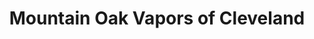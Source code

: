 ---
title: "Mountain Oak Vapors of Cleveland"
url: /cleveland/mountain-oak-vapors-of-cleveland/
shop: e-cigarette
---